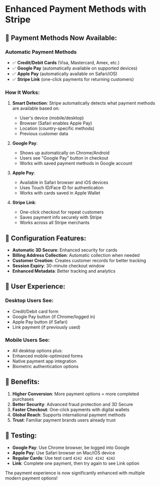 # Enhanced Payment Methods with Stripe

## 🎉 **Payment Methods Now Available:**

### **Automatic Payment Methods**
- ✅ **Credit/Debit Cards** (Visa, Mastercard, Amex, etc.)
- ✅ **Google Pay** (automatically available on supported devices)
- ✅ **Apple Pay** (automatically available on Safari/iOS)
- ✅ **Stripe Link** (one-click payments for returning customers)

### **How It Works:**

1. **Smart Detection**: Stripe automatically detects what payment methods are available based on:
   - User's device (mobile/desktop)
   - Browser (Safari enables Apple Pay)
   - Location (country-specific methods)
   - Previous customer data

2. **Google Pay**: 
   - Shows up automatically on Chrome/Android
   - Users see "Google Pay" button in checkout
   - Works with saved payment methods in Google account

3. **Apple Pay**:
   - Available in Safari browser and iOS devices
   - Uses Touch ID/Face ID for authentication
   - Works with cards saved in Apple Wallet

4. **Stripe Link**:
   - One-click checkout for repeat customers
   - Saves payment info securely with Stripe
   - Works across all Stripe merchants

## **🔧 Configuration Features:**

- **Automatic 3D Secure**: Enhanced security for cards
- **Billing Address Collection**: Automatic collection when needed
- **Customer Creation**: Creates customer records for better tracking
- **Session Expiry**: 30-minute checkout window
- **Enhanced Metadata**: Better tracking and analytics

## **🎯 User Experience:**

### **Desktop Users See:**
- Credit/Debit card form
- Google Pay button (if Chrome/logged in)
- Apple Pay button (if Safari)
- Link payment (if previously used)

### **Mobile Users See:**
- All desktop options plus:
- Enhanced mobile-optimized forms
- Native payment app integration
- Biometric authentication options

## **🚀 Benefits:**

1. **Higher Conversion**: More payment options = more completed purchases
2. **Better Security**: Advanced fraud protection and 3D Secure
3. **Faster Checkout**: One-click payments with digital wallets
4. **Global Reach**: Supports international payment methods
5. **Trust**: Familiar payment brands users already trust

## **📱 Testing:**

- **Google Pay**: Use Chrome browser, be logged into Google
- **Apple Pay**: Use Safari browser on Mac/iOS device
- **Regular Cards**: Use test card `4242 4242 4242 4242`
- **Link**: Complete one payment, then try again to see Link option

The payment experience is now significantly enhanced with multiple modern payment options!
